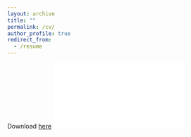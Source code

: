 ```yaml
---
layout: archive
title: ""
permalink: /cv/
author_profile: true
redirect_from:
  - /resume
---
```


Download [here](../files/cv_042019.pdf) 
<embed src="../files/cv_042019.pdf" type="application/pdf" />


